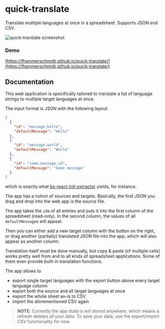 # quick-translate

Translate multiple languages at once in a spreadsheet. Supports JSON and CSV.

![quick-translate screenshot](https://user-images.githubusercontent.com/18074327/109850853-4368bf00-7c53-11eb-800d-137aa583302e.png)

### Demo

[https://fhammerschmidt.github.io/quick-translate/](https://fhammerschmidt.github.io/quick-translate/)

## Documentation

This web application is specifically tailored to translate a list of language strings to multiple target languages at once.

The input format is JSON with the following layout:

```json
[
  {
    "id": "message.hello",
    "defaultMessage": "Hello"
  },
  {
    "id": "message.world",
    "defaultMessage": "World"
  },
  {
    "id": "some.message.id",
    "defaultMessage": "Some message"
  }
]
```

which is exactly what [bs-react-intl-extractor](https://github.com/cknitt/bs-react-intl-extractor) yields, for instance.

The app has a notion of sources and targets. Basically, the first JSON you drag and drop into the web app is the source file.

The app takes the `id`s of all entries and puts it into the first column of the spreadsheet (read-only).
In the second column, the values of all `defaultMessage`s will appear.

Then you can either add a new target column with the button on the right, or drag another (partially) translated JSON file into the app,
which will also appear as another column.

Translation itself must be done manually, but copy & paste (of multiple cells) works pretty well from and to all kinds of spreadsheet applications.
Some of them even provide built-in translation functions.

The app allows to

- export single target languages with the export button above every target language column
- export both the source and all target languages at once
- export the whole sheet as-is to CSV
- import the aforementioned CSV again

> **NOTE**: Currently the app state is not stored anywhere, which means a refresh deletes all your data.
> To save your data, use the export/import CSV functionality for now.
